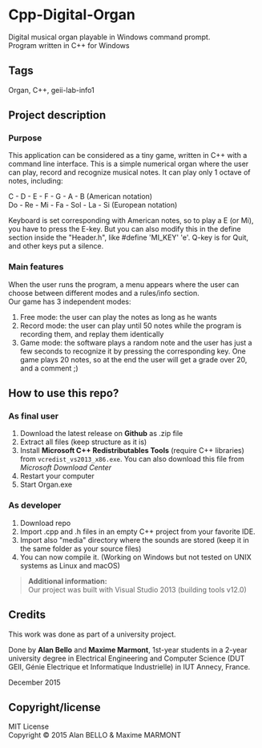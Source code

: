 # Cpp-Digital-Organ
  
Digital musical organ playable in Windows command prompt.  
Program written in C++ for Windows  
  
## Tags
Organ, C++, geii-lab-info1

## Project description

### Purpose
This application can be considered as a tiny game, written in C++ with a command line interface. This is a simple numerical organ where the user can play, record and recognize musical notes. It can play only 1 octave of notes, including:  
  
C - D - E - F - G - A - B (American notation)  
Do - Re - Mi - Fa - Sol - La - Si (European notation) 
   
Keyboard is set corresponding with American notes, so to play a E (or Mi), you have to press the E-key. But you can also modify this in the define section inside the "Header.h", like #define 'MI_KEY' 'e'. Q-key is for Quit, and other keys put a silence.  
  
### Main features
When the user runs the program, a menu appears where the user can choose between different modes and a rules/info section.  
Our game has 3 independent modes:  
1. Free mode: the user can play the notes as long as he wants
2. Record mode: the user can play until 50 notes while the program is recording them, and replay them identically
3. Game mode: the software plays a random note and the user has just a few seconds to recognize it by pressing the corresponding key. One game plays 20 notes, so at the end the user will get a grade over 20, and a comment ;) 

## How to use this repo?

### As final user
1. Download the latest release on **Github** as .zip file
2. Extract all files (keep structure as it is)
3. Install **Microsoft C++ Redistributables Tools** (require C++ libraries) from `vcredist_vs2013_x86.exe`. You can also download this file from *Microsoft Download Center*
4. Restart your computer
5. Start Organ.exe

### As developer
1. Download repo
2. Import .cpp and .h files in an empty C++ project from your favorite IDE.
3. Import also "media" directory where the sounds are stored (keep it in the same folder as your source files)
4. You can now compile it. (Working on Windows but not tested on UNIX systems as Linux and macOS)

> **Additional information:**   
> Our project was built with Visual Studio 2013 (building tools v12.0)

## Credits
This work was done as part of a university project.  
  
Done by **Alan Bello** and **Maxime Marmont**, 1st-year students in a 2-year university degree in Electrical Engineering and Computer Science (DUT GEII, Génie Electrique et Informatique Industrielle) in IUT Annecy, France.  
  
December 2015

## Copyright/license
MIT License  
Copyright © 2015 Alan BELLO & Maxime MARMONT  
